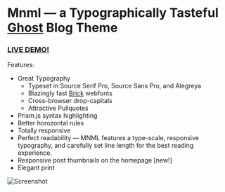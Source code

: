 # Mnml — a Typographically Tasteful [Ghost](http://github.com/tryghost/ghost/) Blog Theme

### [LIVE DEMO!](http://autodidacts.io)

Features:

- Great Typography
  - Typeset in Source Serif Pro, Source Sans Pro, and Alegreya
  - Blazingly fast [Brick](http://brick.im) webfonts
  - Cross-browser drop-capitals
  - Attractive Pullquotes
- Prism.js syntax highlighting
- Better horozontal rules
- Totally responsive
- Perfect readability — MNML features a type-scale, responsive typography, and carefully set line length for the best reading experience.
- Responsive post thumbnails on the homepage [new!]
- Elegant print

![Screenshot](http://api.drp.io/files/5437789e305b7.png)
